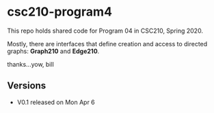 # csc210-program4

This repo holds shared code for Program 04 in CSC210, Spring 2020.

Mostly, there are interfaces that define creation and access to directed graphs: **Graph210** and **Edge210**.

thanks...yow, bill

## Versions

* V0.1 released on Mon Apr 6
